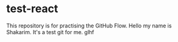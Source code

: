 # test-react
This repository is for practising the GitHub Flow.
Hello my name is Shakarim. It's a test git for me. glhf
